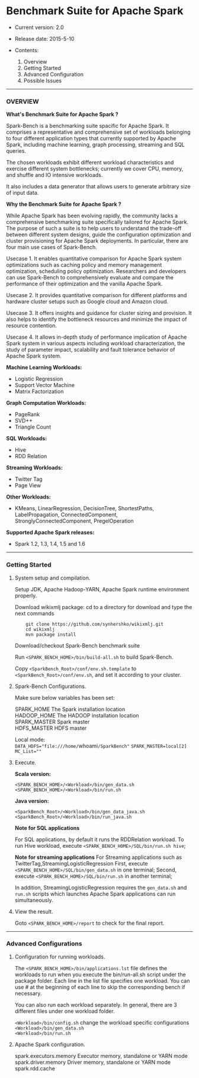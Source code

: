 # Benchmark Suite for Apache Spark #

- Current version: 2.0
- Release date: 2015-5-10

- Contents:

  1. Overview
  2. Getting Started
  3. Advanced Configuration
  4. Possible Issues

---
### OVERVIEW ###

**What's Benchmark Suite for Apache Spark ?**

Spark-Bench is a benchmarking suite spacific for Apache Spark.
It comprises a representative and comprehensive set of workloads belonging to four different application types that currently supported by Apache Spark, including machine learning, graph processing, streaming and SQL queries.

The chosen workloads exhibit different workload characteristics and exercise different system bottlenecks; currently we cover CPU, memory, and shuffle and IO intensive workloads.

It also includes a data generator that allows users to generate arbitrary size of input data.

**Why the Benchmark Suite for Apache Spark ?**

While Apache Spark has been evolving rapidly, the community lacks a comprehensive benchmarking suite specifically tailored for Apache Spark. The purpose of such a suite is to help users to understand the trade-off between different system designs, guide the configuration optimization and cluster provisioning for Apache Spark deployments. In particular, there are four main use cases of Spark-Bench.
	
Usecase 1. It enables quantitative comparison for Apache Spark system optimizations such as caching policy and memory management optimization, scheduling policy optimization. Researchers and developers can use Spark-Bench to comprehensively evaluate and compare the performance of their optimization and the vanilla Apache Spark. 
	
Usecase 2. It provides quantitative comparison for different platforms and hardware cluster setups such as Google cloud and Amazon cloud. 
	
Usecase 3. It offers insights and guidance for cluster sizing and provision. It also helps to identify the bottleneck resources and minimize the impact of resource contention.
	
Usecase 4. It allows in-depth study of performance implication of Apache Spark system in various aspects including workload characterization, the study of parameter impact, scalability and fault tolerance behavior of Apache Spark system.
	
**Machine Learning Workloads:**

- Logistic Regression
- Support Vector Machine
- Matrix Factorization

**Graph Computation Workloads:**

- PageRank
- SVD++
- Triangle Count

**SQL Workloads:**

- Hive
- RDD Relation

**Streaming Workloads:**

- Twitter Tag
- Page View

**Other Workloads:**

- KMeans, LinearRegression, DecisionTree, ShortestPaths, LabelPropagation, ConnectedComponent, StronglyConnectedComponent, PregelOperation

**Supported Apache Spark releases:**
 
  - Spark 1.2, 1.3, 1.4, 1.5 and 1.6
 
---
### Getting Started ###

1. System setup and compilation.

	Setup JDK, Apache Hadoop-YARN, Apache Spark runtime environment properly.
	
	Download  wikixmlj package:
	cd to a directory for download and type the next commands
	```
		git clone https://github.com/synhershko/wikixmlj.git
		cd wikixmlj
		mvn package install
	```
	Download/checkout Spark-Bench benchmark suite

	Run `<SPARK_BENCH_HOME>/bin/build-all.sh` to build Spark-Bench.
	
	Copy `<SparkBench_Root>/conf/env.sh.template` to `<SparkBench_Root>/conf/env.sh`, and set it according to your cluster.
	
2. Spark-Bench Configurations.
	
	Make sure below variables has been set:
	
	SPARK_HOME    The Spark installation location  
	HADOOP_HOME   The HADOOP installation location  
	SPARK_MASTER  Spark master  
	HDFS_MASTER	  HDFS master  

    Local mode:         
            `DATA_HDFS="file:///home/`whoami`/SparkBench"`
            `SPARK_MASTER=local[2]`
            `MC_List=""`


3. Execute.

    **Scala version:**
    
	`<SPARK_BENCH_HOME>/<Workload>/bin/gen_data.sh`  
	`<SPARK_BENCH_HOME>/<Workload>/bin/run.sh`
	
    **Java version:**
    
	`<SparkBench_Root>/<Workload>/bin/gen_data_java.sh`  
	`<SparkBench_Root>/<Workload>/bin/run_java.sh`	
	
	**Note for SQL applications**
	
	For SQL applications, by default it runs the RDDRelation workload.
	To run Hive workload, execute `<SPARK_BENCH_HOME>/SQL/bin/run.sh hive`;
	
	**Note for streaming applications**
	For Streaming applications such as TwitterTag,StreamingLogisticRegression
	First, execute `<SPARK_BENCH_HOME>/SQL/bin/gen_data.sh` in one terminal;
	Second, execute `<SPARK_BENCH_HOME>/SQL/bin/run.sh` in another terminal;
	
    In addition, StreamingLogisticRegression requires the `gen_data.sh` and `run.sh` scripts which
	launches Apache Spark applications can run simultaneously.
4. View the result.

	Goto `<SPARK_BENCH_HOME>/report` to check for the final report.

---
### Advanced Configurations ###

1. Configuration for running workloads.

	The `<SPARK_BENCH_HOME>/bin/applications.lst` file defines the workloads to run when you execute the bin/run-all.sh script under the package folder. Each line in the list file specifies one workload. You can use # at the beginning of each line to skip the corresponding bench if necessary.

	You can also run each workload separately. In general, there are 3 different files under one workload folder.

	`<Workload>/bin/config.sh`      change the workload specific configurations  
	`<Workload>/bin/gen_data.sh`  
	`<Workload>/bin/run.sh`  

2. Apache Spark configuration.

	spark.executors.memory                Executor memory, standalone or YARN mode
    	spark.driver.memory                   Driver memory, standalone or YARN mode
	spark.rdd.cache

